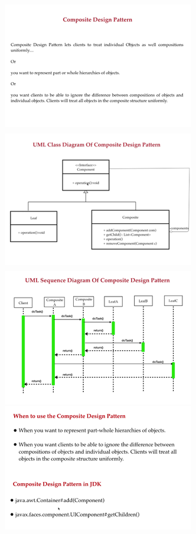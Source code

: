 ![1703597987245](image/01-composite-design/1703597987245.png)

![1703598059923](image/01-composite-design/1703598059923.png)

![1703598154003](image/01-composite-design/1703598154003.png)![1703598215469](image/01-composite-design/1703598215469.png)
